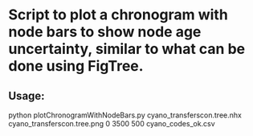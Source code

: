 # Script to plot a chronogram with node bars to show node age uncertainty, similar to what can be done using FigTree.

## Usage:
python plotChronogramWithNodeBars.py cyano_transferscon.tree.nhx cyano_transferscon.tree.png 0 3500 500 cyano_codes_ok.csv
